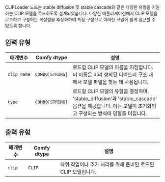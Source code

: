 CLIPLoader 노드는 stable diffusion 및 stable cascade와 같은 다양한 유형을 지원하는 CLIP 모델을 로드하도록 설계되었습니다. 다양한 애플리케이션에서 CLIP 모델을 로드하고 구성하는 복잡성을 추상화하여 특정 구성으로 이러한 모델에 쉽게 접근할 수 있도록 합니다.

## 입력 유형

| 매개변수     | Comfy dtype  | 설명 |
|---------------|--------------|-------------|
| `clip_name`   | `COMBO[STRING]` | 로드할 CLIP 모델의 이름을 지정합니다. 이 이름은 미리 정의된 디렉토리 구조 내에서 모델 파일을 찾는 데 사용됩니다. |
| `type`        | `COMBO[STRING]` | 로드할 CLIP 모델의 유형을 결정하며, 'stable_diffusion'과 'stable_cascade' 옵션을 제공합니다. 이는 모델이 초기화되고 구성되는 방식에 영향을 미칩니다. |

## 출력 유형

| 매개변수 | Comfy dtype | 설명 |
|-----------|-------------|-------------|
| `clip`    | `CLIP`      | 하위 작업이나 추가 처리를 위해 준비된 로드된 CLIP 모델입니다. |

